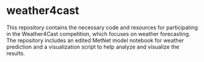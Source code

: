 # weather4cast
This repository contains the necessary code and resources for participating in the Weather4Cast competition, which focuses on weather forecasting. The repository includes an edited MetNet model notebook for weather prediction and a visualization script to help analyze and visualize the results.

